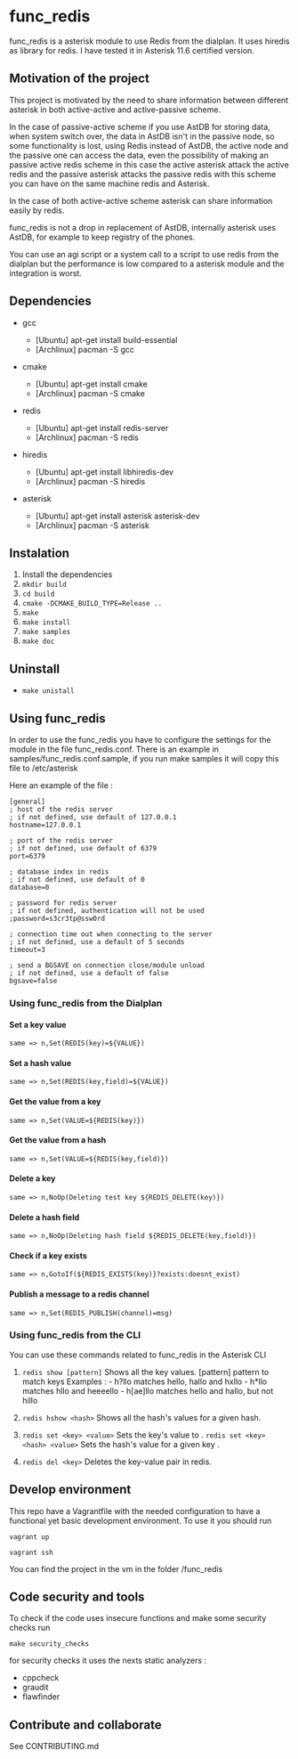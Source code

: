# func_redis

func_redis is a asterisk module to use Redis from the dialplan.
It uses hiredis as library for redis.
I have tested it in Asterisk 11.6 certified version.

## Motivation of the project

This project is motivated by the need to share information between different
asterisk in both active-active and active-passive scheme.

In the case of passive-active scheme if you use AstDB for storing data, 
when system switch over, the data in AstDB isn't in the passive node,
so some functionality is lost, using Redis instead of AstDB, the active
node and the passive one can access the data, even the possibility of 
making an passive active redis scheme in this case the active asterisk 
attack the active redis and the passive asterisk attacks the passive 
redis with this scheme you can have on the same machine redis and Asterisk.

In the case of both active-active scheme asterisk can share information easily by redis.

func_redis is not a drop in replacement of AstDB, internally asterisk uses AstDB,
for example to keep registry of the phones.

You can use an agi script or a system call to a script to use redis from the dialplan
but the performance is low compared to a asterisk module and the integration is worst.

## Dependencies
- gcc
    - [Ubuntu] apt-get install build-essential
    - [Archlinux] pacman -S gcc
    
- cmake
    - [Ubuntu] apt-get install cmake
    - [Archlinux] pacman -S cmake
    
- redis
     - [Ubuntu] apt-get install redis-server
     - [Archlinux] pacman -S redis

- hiredis
    - [Ubuntu] apt-get install libhiredis-dev
    - [Archlinux] pacman -S hiredis
    
- asterisk
    - [Ubuntu] apt-get install asterisk asterisk-dev
    - [Archlinux] pacman -S asterisk

        
## Instalation
1. Install the dependencies
2. ```mkdir build```
3. ```cd build```
4. ```cmake -DCMAKE_BUILD_TYPE=Release ..```
5. ```make```
6. ```make install```
7. ```make samples```
8. ```make doc```


## Uninstall 
- ```make unistall```

## Using func_redis

In order to use the func_redis you have to configure the settings for the module 
in the file func_redis.conf. There is an example in samples/func_redis.conf.sample, if you 
run make samples it will copy this file to /etc/asterisk

Here an example of the file :

```
[general]
; host of the redis server
; if not defined, use default of 127.0.0.1
hostname=127.0.0.1

; port of the redis server
; if not defined, use default of 6379
port=6379

; database index in redis
; if not defined, use default of 0
database=0

; password for redis server
; if not defined, authentication will not be used
;password=s3cr3tp@ssw0rd

; connection time out when connecting to the server
; if not defined, use a default of 5 seconds
timeout=3

; send a BGSAVE on connection close/module unload
; if not defined, use a default of false
bgsave=false
```


### Using func_redis from the Dialplan

#### Set a key value
```same => n,Set(REDIS(key)=${VALUE})```

#### Set a hash value
```same => n,Set(REDIS(key,field)=${VALUE})```

#### Get the value from a key
```same => n,Set(VALUE=${REDIS(key)})```

#### Get the value from a hash
```same => n,Set(VALUE=${REDIS(key,field)})```

#### Delete a key
```same => n,NoOp(Deleting test key ${REDIS_DELETE(key)})```

#### Delete a hash field
```same => n,NoOp(Deleting hash field ${REDIS_DELETE(key,field)})```

#### Check if a key exists
```same => n,GotoIf(${REDIS_EXISTS(key)}?exists:doesnt_exist)```

#### Publish a message to a redis channel
```same => n,Set(REDIS_PUBLISH(channel)=msg)```

### Using func_redis from the CLI

You can use these commands related to func_redis in the Asterisk CLI 

1. ```redis show [pattern]```
    Shows all the key values.
    [pattern] pattern to match keys
    Examples :
        - h?llo matches hello, hallo and hxllo
        - h*llo matches hllo and heeeello
        - h[ae]llo matches hello and hallo, but not hillo

2. ```redis hshow <hash>```
    Shows all the hash's values for a given hash.
    
3. ```redis set <key> <value>```
    Sets the key's <key> value to <value>.
   ```redis set <key> <hash> <value>```
    Sets the hash's <hash> value <value> for a given key <key>.
    
4. ```redis del <key>```
    Deletes the key-value pair in redis.

## Develop environment
 
 This repo have a Vagrantfile with the needed configuration to have a functional yet basic development environment.
 To use it you should run
 
 ```vagrant up```
 
 ```vagrant ssh```
 
 You can find the project in the vm in the folder /func_redis
 

## Code security and tools

To check if the code uses insecure functions and make some security checks run

```make security_checks```

for security checks it uses the nexts static analyzers :

- cppcheck
- graudit
- flawfinder

 
## Contribute and collaborate

See CONTRIBUTING.md

